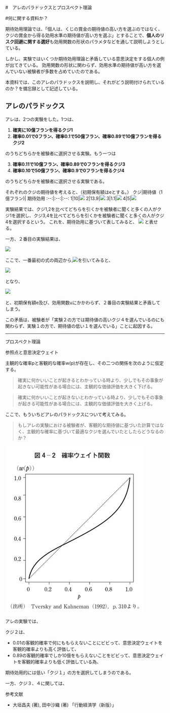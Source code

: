 #　アレのパラドックスとプロスペクト理論

#何に関する資料か？

期待効用理論では、「個人は、くじの賞金の期待値の高い方を選ぶのではなく、クジの賞金から得る効用水準の期待値が高い方を選ぶ」とすることで、**個人のリスク回避に関する選好**も効用関数の形状のパラメタなどを通して説明しようとしている。

しかし、実験ではいくつか期待効用理論と矛盾している意思決定をする個人の例が出てきている。 
効用関数の形状に関わらず、効用水準の期待値が高い方を選んでいない被験者が多数を占めていたのである。

本資料では、このアレのパラドックスを説明し、それがどう説明付けられているのか？を備忘録として記述している。

## アレのパラドックス

アレは、2つの実験をした。1つは、

1. **確実に10億フランを得るクジ1**
2. **確率0.01で0フラン、確率0.1で50億フラン、確率0.89で10億フランを得るクジ2**  

のうちどちらかを被験者に選択させる実験。もう一つは  

3. **確率0.11で10億フラン、確率0.89で0フランを得るクジ3**
4. **確率0.10で50億フラン、確率0.9で0フランを得るクジ4**  

のうちどちらかを被験者に選択させる実験である。



それぞれのクジの期待値を考えると、（初期保有額はeとする。）
クジ|期待値（1億フラン)| 期待効用
:--:|:--:|:--:
1|10|<img src="https://latex.codecogs.com/gif.latex?u(e&plus;10)"/>
2|13.9|<img src="https://latex.codecogs.com/gif.latex?0.01&space;\times&space;u(e)&space;&plus;&space;0.1&space;\times&space;u(e&plus;50)&space;&plus;&space;0.89&space;\times&space;u(e&plus;10)"/>
3|1.1|<img src="https://latex.codecogs.com/gif.latex?0.11&space;\times&space;u(e&plus;10)&space;&plus;&space;0.89&space;\times&space;u(e)" />
4|5|<img src="https://latex.codecogs.com/gif.latex?0.10&space;\times&space;u(e&plus;50)&space;&plus;&space;0.9&space;\times&space;u(e)"/>




実験結果では、クジ1,2を比べてどちらを引くかを被験者に聞くと多くの人がクジ1を選択し、クジ3,4を比べてどちらを引くかを被験者に聞くと多くの人がクジ4を選択するという。
これを、期待効用に基づいて表してみると、
<img src="https://latex.codecogs.com/gif.latex?u(e&space;&plus;&space;10)&space;>&space;0.01&space;\times&space;u(e)&space;&plus;&space;0.1&space;\times&space;u(e&plus;50)&space;&plus;&space;0.89&space;\times&space;u(e&plus;10)" />
と表せる。

一方、２番目の実験結果は、

<img src="https://latex.codecogs.com/gif.latex?0.11&space;\times&space;u(e&plus;10)&space;&plus;&space;0.89&space;\times&space;u(e)&space;<&space;0.10&space;\times&space;u(e&plus;50)&space;&plus;&space;0.9&space;\times&space;u(e)" />

ここで、一番最初の式の両辺から,<img src="https://latex.codecogs.com/gif.latex?0.89&space;\times&space;u(e&plus;10)"/>を引いてみると、

<img src="https://latex.codecogs.com/gif.latex?u(e&space;&plus;&space;10)-&space;0.89&space;\times&space;u(e&plus;10)&space;>&space;0.01&space;\times&space;u(e)&space;&plus;&space;0.1&space;\times&space;u(e&plus;50)&space;&plus;&space;0.89&space;\times&space;u(e&plus;10)-&space;0.89&space;\times&space;u(e&plus;10)" />

となり、

<img src="https://latex.codecogs.com/gif.latex?0.11&space;\times&space;u(e&space;&plus;&space;10)&space;>&space;0.01&space;\times&space;u(e)&space;&plus;&space;0.1&space;\times&space;u(e&plus;50)"/>


と、初期保有額e及び、効用関数uにかかわらず、２番目の実験結果と矛盾してしまう。

この矛盾は、被験者が「実験２の方では期待値の高いクジ４を選んでいるのにも関わらず、実験１の方で、期待値の低い１を選んでいる」ことに起因する。

------
プロスペクト理論


参照点と意思決定ウェイト


主観的な確率pと客観的な確率w(p)が存在し、その二つの関係を次のように仮定する。

> 確実に何かいいことが起きるとわかっている時より、少しでもその事象が起きない可能性がある場合には、主観的な価値評価を大きく下げる。

> 確実に何かいいことが起きないとわかっている時より、少しでもその事象が起きる可能性がある場合には、主観的な価値評価を大きく上げる。



ここで、もういちどアレのパラドックスについて考えてみる。

> もしアレの実験における被験者が、客観的な期待値に基づいた計算ではなく、主観的な確率に基づいて最適なクジを選んでいたとしたらどうなるのか？

<img src="./img/weighted_prob.png"/>


アレの実験では、
<!-- <font color="blue"></font> -->
クジ２は、

- 0.01の客観的確率で何にももらえないことにビビって、意思決定ウェイトを客観的確率よりも高く評価して、
- 0.89の客観的確率でしか10億をもらえないことをビビって、意思決定ウェイトを客観的確率よりも低く評価している為、

期待効用的には低い「クジ１」の方を選択してしまうのである。


一方、クジ３、４に関しては、




参考文献
- 大垣昌夫 (著), 田中沙織 (著)  「行動経済学（新版）」












